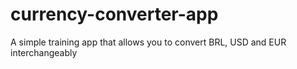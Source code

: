 # currency-converter-app
A simple training app that allows you to convert BRL, USD and EUR interchangeably
